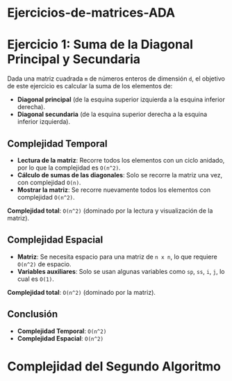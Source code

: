 # Ejercicios-de-matrices-ADA
# Ejercicio 1: Suma de la Diagonal Principal y Secundaria

Dada una matriz cuadrada `m` de números enteros de dimensión `d`, el objetivo de este ejercicio es calcular la suma de los elementos de:

- **Diagonal principal** (de la esquina superior izquierda a la esquina inferior derecha).
- **Diagonal secundaria** (de la esquina superior derecha a la esquina inferior izquierda).


## Complejidad Temporal

- **Lectura de la matriz**: Recorre todos los elementos con un ciclo anidado, por lo que la complejidad es `O(n^2)`.
- **Cálculo de sumas de las diagonales**: Solo se recorre la matriz una vez, con complejidad `O(n)`.
- **Mostrar la matriz**: Se recorre nuevamente todos los elementos con complejidad `O(n^2)`.

**Complejidad total**: `O(n^2)` (dominado por la lectura y visualización de la matriz).

## Complejidad Espacial

- **Matriz**: Se necesita espacio para una matriz de `n x n`, lo que requiere `O(n^2)` de espacio.
- **Variables auxiliares**: Solo se usan algunas variables como `sp`, `ss`, `i`, `j`, lo cual es `O(1)`.

**Complejidad total**: `O(n^2)` (dominado por la matriz).

## Conclusión

- **Complejidad Temporal**: `O(n^2)`
- **Complejidad Espacial**: `O(n^2)`

# Complejidad del Segundo Algoritmo
